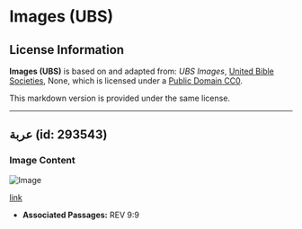 # Images (UBS)

## License Information

**Images (UBS)** is based on and adapted from: _UBS Images_, [United Bible Societies](https://unitedbiblesocieties.org/), None, which is licensed under a [Public Domain CC0](https://creativecommons.org/public-domain/cc0/).

This markdown version is provided under the same license.



--------------------------------

## عربة (id: 293543)

### Image Content

![Image](https://cdn.aquifer.bible/aquifer-content/resources/Media/WEB-0392_chariot.jpg)

[link](https://cdn.aquifer.bible/aquifer-content/resources/Media/WEB-0392_chariot.jpg)

* **Associated Passages:** REV 9:9


